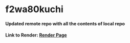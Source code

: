 # f2wa80kuchi

#### Updated remote repo with all the contents of local repo


#### Link to Render: [Render Page](https://f2wa80kuchi.onrender.com/)